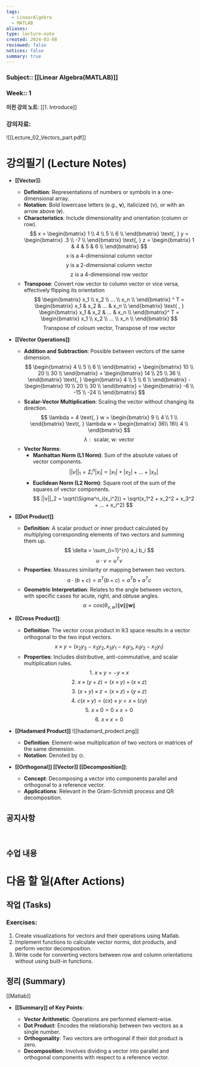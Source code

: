 ```yaml
---
tags:
  - LinearAlgebra
  - MATLAB
aliases: 
type: lecture-note
created: 2024-03-08
reviewed: false
notices: false
summary: true
---
```

### **Subject**:: [[Linear Algebra(MATLAB)]]
### **Week**:: 1

**이전 강의 노트**: [[1. Introduce]]

### 강의자료: 
![[Lecture_02_Vectors_part.pdf]]


# 강의필기 (Lecture Notes)

- **[[Vector]]**:
    
    - **Definition**: Representations of numbers or symbols in a one-dimensional array.
    - **Notation**: Bold lowercase letters (e.g., **v**), italicized (v), or with an arrow above (𝐯).
    - **Characteristics**: Include dimensionality and orientation (column or row).
    $$
    x = \begin{bmatrix}
    1 \\
    4 \\
    5 \\
    6 \\
    \end{bmatrix}
    \text{, } y = \begin{bmatrix}
    .3 \\
    -7 \\
    \end{bmatrix}
    \text{, } z = \begin{bmatrix}
    1 & 4 & 5 & 6 \\
    \end{bmatrix}
    $$
    $$
    \text{x is a 4-dimensional column vector}
    $$
    $$
    \text{y is a 2-dimensional column vector}
    $$
    $$
    \text{z is a 4-dimensional row vector}
    $$
    - **Transpose**: Convert row vector to column vector or vice versa, effectively flipping its orientation
	$$
	\begin{bmatrix}
	x_1 \\
	x_2 \\
	... \\
	x_n \\
	\end{bmatrix} ^ T
	= \begin{bmatrix}
	x_1 & x_2 & ... & x_n \\
	\end{bmatrix} \text{ , }
	\begin{bmatrix}
	x_1 & x_2 & ... & x_n \\
	\end{bmatrix}^ T
	= \begin{bmatrix}
	x_1 \\
	x_2 \\
	... \\
	x_n \\
	\end{bmatrix} 	
	$$
	$$
	\text{Transpose of coloum vector, Transpose of row vector}
	$$
- **[[Vector Operations]]**:
    
    - **Addition and Subtraction**: Possible between vectors of the same dimension.
    $$
    \begin{bmatrix}
    4 \\
    5 \\
    6 \\
    \end{bmatrix} + 
    \begin{bmatrix}
    10 \\
    20 \\
    30 \\
    \end{bmatrix}
    =
    \begin{bmatrix}
    14 \\
    25 \\
    36 \\
    \end{bmatrix} \text{, }
    \begin{bmatrix}
    4 \\
    5 \\
    6 \\
    \end{bmatrix} -
    \begin{bmatrix}
    10 \\
    20 \\
    30 \\
    \end{bmatrix}
    =
    \begin{bmatrix}
    -6 \\
    -15 \\
    -24 \\
    \end{bmatrix}
    $$
    - **Scalar-Vector Multiplication**: Scaling the vector without changing its direction.
    $$
    \lambda = 4 \text{, } w = \begin{bmatrix}
    9 \\
    4 \\
    1 \\
    \end{bmatrix} \text{, } \lambda w = \begin{bmatrix}
    36\\
    16\\
    4 \\
    \end{bmatrix}
    $$
    $$
    \lambda: \text{ scalar, w: vector}
    $$
    - **Vector Norms**:
        - **Manhattan Norm (L1 Norm)**: Sum of the absolute values of vector components.
        $$
        ||v||_1 = \Sigma^n_i|x_i| = |x_1| + |x_2| + ... + |x_n|
        $$
        - **Euclidean Norm (L2 Norm)**: Square root of the sum of the squares of vector components.
        $$
        ||v||_2 = \sqrt(\Sigma^n_i(x_i^2)) = \sqrt(x_1^2 + x_2^2 + x_3^2 + ... + x_i^2)
        $$
- **[[Dot Product]]**:
    
    - **Definition**: A scalar product or inner product calculated by multiplying corresponding elements of two vectors and summing them up.
    $$
    \delta = \sum_{i=1}^{n} a_i b_i
    $$
    $$
    u \cdot v = u^T v
    $$
    - **Properties**: Measures similarity or mapping between two vectors.
    $$
    a \cdot (b+c) = a^T(b+c) = a^Tb + a^Tc
    $$
    - **Geometric Interpretation**: Relates to the angle between vectors, with specific cases for acute, right, and obtuse angles.
    $$
    \alpha = cos(\theta_{v,w})\| \mathbf{v} \| \| \mathbf{w} \|
    $$
- **[[Cross Product]]**:
    
    - **Definition**: The vector cross product in ℝ3 space results in a vector orthogonal to the two input vectors.
    $$
    x \times y = (x_2y_3 - x_3y_2, x_3y_1 - x_1y_3, x_1y_2 - x_2y_1)
    $$
    - **Properties**: Includes distributive, anti-commutative, and scalar multiplication rules.
	    $$
	    1 \text{. }x \times y = -y \times x
	    $$
	    $$
	    2 \text{. } x \times (y + z) = (x \times y) + (x \times z)
	    $$
	    $$
	    3 \text{. } (x + y) \times z = (x \times z) + (y \times z)
	    $$
	    $$
	    4 \text{. } c(x \times y) = (cx) \times y = x \times (cy)
		$$
		$$
	    5 \text{. } x \times 0 = 0 \times x = 0
	    $$
	     $$
	    6 \text{. } x \times x = 0
	    $$
    
- **[[Hadamard Product]]**
	![[hadamard_prodect.png]]
    - **Definition**: Element-wise multiplication of two vectors or matrices of the same dimension.
    - **Notation**: Denoted by ⊙.
- **[[Orthogonal]] [[Vector]] [[Decomposition]]**:
    
    - **Concept**: Decomposing a vector into components parallel and orthogonal to a reference vector.
    - **Applications**: Relevant in the Gram-Schmidt process and QR decomposition.

## 공지사항
<br>



## 수업 내용


# 다음 할 일(After Actions)
## 작업 (Tasks)

### Exercises:
1. Create visualizations for vectors and their operations using Matlab.
2. Implement functions to calculate vector norms, dot products, and perform vector decomposition.
3. Write code for converting vectors between row and column orientations without using built-in functions.

## 정리 (Summary)
[[Matlab]]
- **[[Summary]] of Key Points**:
    
    - **Vector Arithmetic**: Operations are performed element-wise.
    - **Dot Product**: Encodes the relationship between two vectors as a single number.
    - **Orthogonality**: Two vectors are orthogonal if their dot product is zero.
    - **Decomposition**: Involves dividing a vector into parallel and orthogonal components with respect to a reference vector.


